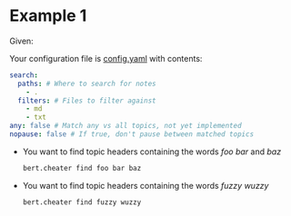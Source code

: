 # Example 1 

Given: 

Your configuration file is [config.yaml](config.yaml) with contents: <br />

```yaml
search:
  paths: # Where to search for notes
    - .
  filters: # Files to filter against
    - md
    - txt
any: false # Match any vs all topics, not yet implemented
nopause: false # If true, don't pause between matched topics
```

* You want to find topic headers containing the words _foo_ _bar_ and _baz_<br />
  ```bash
  bert.cheater find foo bar baz
  ```

* You want to find topic headers containing the words _fuzzy_ _wuzzy_<br />
  ```bash
  bert.cheater find fuzzy wuzzy
  ```